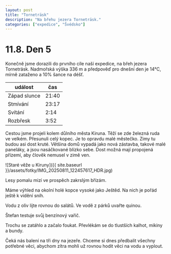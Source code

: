 ```yaml
---
layout: post
title: "Torneträsk"
description: "Na břehu jezera Torneträsk."
categories: ["expedice", "Švédsko"]
---
```


# 11.8. Den 5
Konečně jsme dorazili do prvního cíle naší expedice, na břeh jezera Torneträsk.
Nadmořská výška 336 m a předpověď pro dnešní den je 14°C, mírně zataženo a 10% šance na déšť.

| událost | čas |
| --- | --- |
| Západ slunce | 21:40 |
| Stmívání | 23:17 |
| Svítání | 2:14 |
| Rozbřesk | 3:52 |

Cestou jsme projeli kolem důlního města Kiruna. Těží se zde železná ruda ve velkém. Přesunuli celý kopec. Je to opravdu malé městečko. Zimy tu budou asi dost kruté. Většina domů vypadá jako nová zástavba, takové malé paneláky, a jsou nasáčkované blízko sebe. Dost možná mají propojená přízemí, aby člověk nemusel v zimě ven.

![Staré věže u Kiruny]({{ site.baseurl }}/assets/fotky/IMG_20250811_122457617_HDR.jpg)

Lesy pomalu mizí ve prospěch zakrslým břízám.

Máme výhled na okolní holé kopce vysoké jako Ještěd. Na nich je pořád ještě k vidění sníh.

Vodu z oliv lijte rovnou do salátů. Ve vodě z párků uvařte quinou.

Štefan testuje svůj benzínový vařič.

Trochu se zatáhlo a začalo foukat. Převlékám se do tlustších kalhot, mikiny a bundy.

Čeká nás balení na tři dny na jezeře. Chceme si dnes předbalit všechny potřebné věci, abychom zítra mohli už rovnou hodit věci na vodu a vyplout.